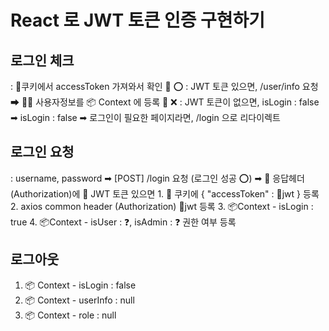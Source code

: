 # React 로 JWT 토큰 인증 구현하기

## 로그인 체크
: 🍪쿠키에서 accessToken 가져와서 확인
💍 ⭕ : JWT 토큰 있으면, /user/info 요청 
        ➡ 👩‍💼 사용자정보를 📦 Context 에 등록
💍 ❌ : JWT 토큰이 없으면, isLogin : false
        ➡ isLogin : false
        ➡ 로그인이 필요한 페이지라면, /login 으로 리다이렉트

## 로그인 요청
: username, password ➡ [POST] /login 요청
    (로그인 성공 ⭕) 
    ➡ 🎫 응답헤더 (Authorization)에 💍 JWT 토큰 있으면
    1. 🍪 쿠키에 { "accessToken" : 💍jwt } 등록
    2. axios common header (Authorization) 💍jwt 등록
    3. 📦Context - isLogin : true
    4. 📦Context - isUser : ❓, isAdmin : ❓ 권한 여부 등록
 
 ## 로그아웃
 1. 📦 Context - isLogin  : false
 2. 📦 Context - userInfo : null
 3. 📦 Context - role     : null
